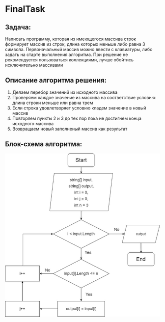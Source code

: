 # FinalTask 

## Задача: 

Написать программу, которая из имеющегося массива строк формирует массив из строк, длина которых меньше либо равна 3 символа. Первоначальный массив можно ввести с клавиатуры, либо задать на старте выполнения алгоритма. При решение не рекомендуется пользоваться коллекциями, лучше обойтись исключительно массивами 

## Описание алгоритма решения: 

1. Делаем перебор значений из исходного массива 
2. Проверяем каждое значение из массива на соответствие условию: длина строки меньше или равна трем 
3. Если строка удовлетворяет условию кладем значение в новый массив 
4. Повторяем пункты 2 и 3 до тех пор пока не достигнем конца исходного массива 
5. Возвращаем новый заполненый массив как результат 

 ## Блок-схема алгоритма:

 ![блок-схема алгоритма](/algoritm/блок-схема.jpg)